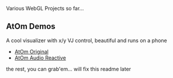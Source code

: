 Various WebGL Projects so far... 

## AtOm Demos
A cool visualizer with x/y VJ control, beautiful and runs on a phone
- [AtOm Original](https://lks-ai.github.io/misc/atom.html)
- [AtOm Audio Reactive](https://lks-ai.github.io/misc/react/)

the rest, you can grab'em... will fix this readme later
